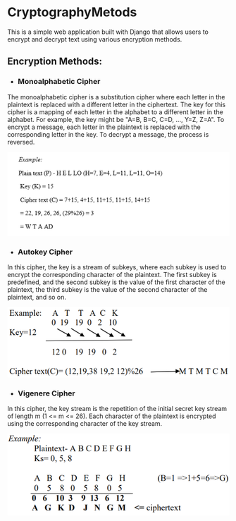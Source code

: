 # CryptographyMetods

This is a simple web application built with Django that allows users to encrypt and decrypt text using various encryption methods.

## Encryption Methods: 

 - ### Monoalphabetic Cipher
The monoalphabetic cipher is a substitution cipher where each letter in the plaintext is replaced with a different letter in the ciphertext. The key for this cipher is a mapping of each letter in the alphabet to a different letter in the alphabet. For example, the key might be "A=B, B=C, C=D, ..., Y=Z, Z=A". To encrypt a message, each letter in the plaintext is replaced with the corresponding letter in the key. To decrypt a message, the process is reversed.

![](images/1.png)

 - ### Autokey Cipher

In this cipher, the key is a stream of subkeys, where each subkey is used to encrypt the corresponding character of the plaintext. The first subkey is predefined, and the second subkey is the value of the first character of the plaintext, the third subkey is the value of the second character of the plaintext, and so on.

![](images/2.png)

 - ### Vigenere Cipher
In this cipher, the key stream is the repetition of the initial secret key stream of length m (1 <= m <= 26). Each character of the plaintext is encrypted using the corresponding character of the key stream.

![](images/3.png)